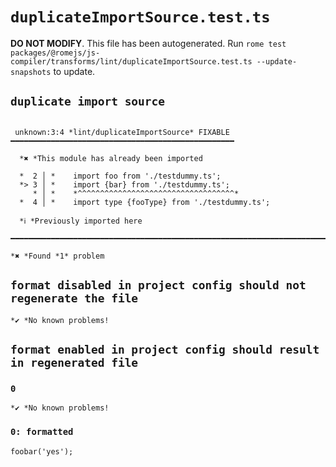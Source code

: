 # `duplicateImportSource.test.ts`

**DO NOT MODIFY**. This file has been autogenerated. Run `rome test packages/@romejs/js-compiler/transforms/lint/duplicateImportSource.test.ts --update-snapshots` to update.

## `duplicate import source`

```

 unknown:3:4 *lint/duplicateImportSource* FIXABLE ━━━━━━━━━━━━━━━━━━━━━━━━━━━━━━━━━━━━━━━━━━━━━━━━━━

  *✖ *This module has already been imported

  *  2 │ *    import foo from './testdummy.ts';
  *> 3 │ *    import {bar} from './testdummy.ts';
     * │ *    *^^^^^^^^^^^^^^^^^^^^^^^^^^^^^^^^^^^* 
  *  4 │ *    import type {fooType} from './testdummy.ts';

  *ℹ *Previously imported here

━━━━━━━━━━━━━━━━━━━━━━━━━━━━━━━━━━━━━━━━━━━━━━━━━━━━━━━━━━━━━━━━━━━━━━━━━━━━━━━━━━━━━━━━━━━━━━━━━━━━

*✖ *Found *1* problem

```

## `format disabled in project config should not regenerate the file`

```
*✔ *No known problems!

```

## `format enabled in project config should result in regenerated file`

### `0`

```
*✔ *No known problems!

```

### `0: formatted`

```
foobar('yes');

```

